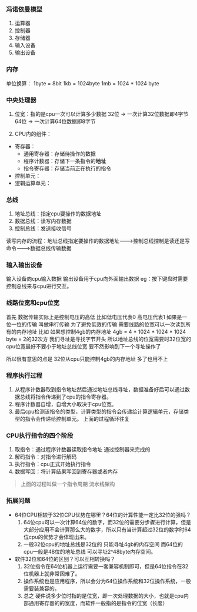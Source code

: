 ### 冯诺依曼模型
1. 运算器
2. 控制器
3. 存储器
4. 输入设备
5. 输出设备

### 内存
单位换算： 1byte = 8bit
1kb = 1024byte
1mb = 1024 * 1024 byte

### 中央处理器
1. 位宽：指的是cpu一次可以计算多少数据
32位 -> 一次计算32位数据即4字节
64位 -> 一次计算64位数据即8字节

2. CPU内的组件：
- 寄存器：
    - 通用寄存器：存储待操作的数据
    - 程序计数器：存储下一条指令的**地址**
    - 指令寄存器：存储当前正在执行的指令
- 控制单元：
- 逻辑运算单元：

### 总线
1. 地址总线：指定cpu要操作的数据地址
2. 数据总线：读写内存数据
3. 控制总线：发送接收信号

读写内存的流程：地址总线指定要操作的数据地址--->控制总线控制是读还是写命令--->数据总线传输数据

### 输入输出设备
输入设备向cpu输入数据 输出设备用于cpu向外面输出数据 eg：按下键盘时需要控制总线来与cpu进行交互。

### 线路位宽和cpu位宽
首先 数据传输实际上是控制电压的高低 比如低电压代表0 高电压代表1
如果是一位一位的传输 叫做串行传输
为了避免低效的传输 需要线路的位宽可以一次读到所有的内存地址
比如 如果想控制4gb的内存地址 4gb = 4 * 1024 * 1024 * 1024 byte = 2的32次方
我们寻址是寻找字节开头 所以地址总线的位宽需要时32位宽的
cpu位宽最好不要小于地址总线位宽 要不然影响到下一个寻址操作了

所以很有意思的点是 32位从cpu只能控制4gb的内存地址 多了也用不上

### 程序执行过程
1. 从程序计数器取到指令地址然后通过地址总线寻址，数据准备好后可以通过数据总线将指令传递到了cpu的指令寄存器。
2. 程序计数器自增，自增大小取决于cpu位宽。
3. 最后cpu检测该指令的类型，计算类型的指令会传递给计算逻辑单元，存储类型的指令会传递给控制单元。
上面的过程循环往复

### CPU执行指令的四个阶段
1. 取指令：通过程序计数器读取指令地址  通过控制器来完成的
2. 解码指令：对指令进行解码   
3. 执行指令：cpu正式开始执行指令
4. 数据写回：将计算结果写回到寄存器或者内存
> 上面的过程叫做一个指令周期 流水线架构

### 拓展问题
- 64位CPU相较于32位CPU优势在哪里？64位的计算性能一定比32位的强吗？
    1. 64位cpu可以一次计算64位的数字，而32位的需要分步骤进行计算，但是大部分应用不会计算那么大的数字，所以只有当计算超过32位的数字时64位cpu的优势才会体现出来。
    2. 一般32位cpu的地址总线是32位的 只能寻址4gb的内存空间 而64位的cpu一般是48位的地址总线 可以寻址2^48byte内存空间。
- 软件32位和64位的区别？可以互相转换吗？
    1. 32位指令在64位机器上运行需要一套兼容机制即可，但是64位指令在32位机器上就非常困难了。
    2. 操作系统也是应用程序，所以会分为64位操作系统和32位操作系统，一般需要装兼容的。
    3. 总之 硬件说多少位时指的是位宽，即一次处理数据的大小，也就是cpu内部通用寄存器的的宽度，而软件一般指的是指令的位宽（长度）

